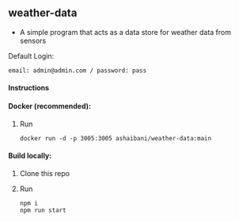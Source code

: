 ## weather-data

* A simple program that acts as a data store for weather data from sensors


Default Login:

   ```
   email: admin@admin.com / password: pass
   ```


#### Instructions

#### Docker (recommended):

1. Run

   ```
   docker run -d -p 3005:3005 ashaibani/weather-data:main
   ```

#### Build locally:

1. Clone this repo
2. Run

   ```
   npm i
   npm run start
   ```

